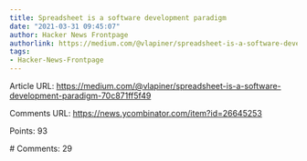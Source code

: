 ```yaml
---
title: Spreadsheet is a software development paradigm
date: "2021-03-31 09:45:07"
author: Hacker News Frontpage
authorlink: https://medium.com/@vlapiner/spreadsheet-is-a-software-development-paradigm-70c871ff5f49
tags:
- Hacker-News-Frontpage
---
```


<p>Article URL: <a href="https://medium.com/@vlapiner/spreadsheet-is-a-software-development-paradigm-70c871ff5f49">https://medium.com/@vlapiner/spreadsheet-is-a-software-development-paradigm-70c871ff5f49</a></p>
<p>Comments URL: <a href="https://news.ycombinator.com/item?id=26645253">https://news.ycombinator.com/item?id=26645253</a></p>
<p>Points: 93</p>
<p># Comments: 29</p>
